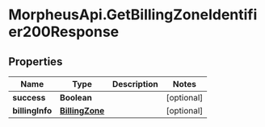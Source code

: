 # MorpheusApi.GetBillingZoneIdentifier200Response

## Properties

Name | Type | Description | Notes
------------ | ------------- | ------------- | -------------
**success** | **Boolean** |  | [optional] 
**billingInfo** | [**BillingZone**](BillingZone.md) |  | [optional] 


